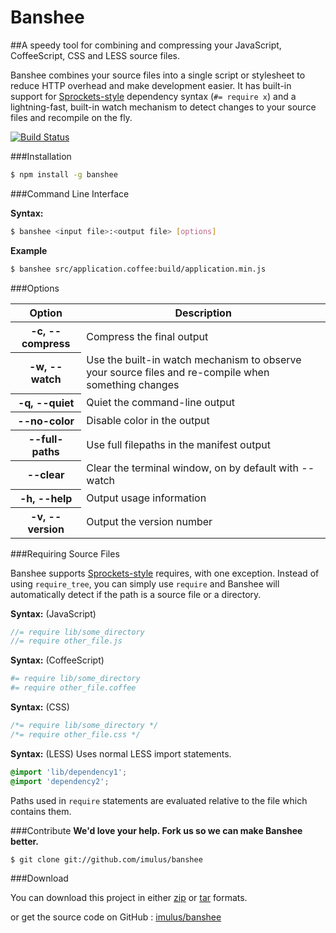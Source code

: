 Banshee
=============


##A speedy tool for combining and compressing your JavaScript, CoffeeScript, CSS and LESS source files.

Banshee combines your source files into a single script or stylesheet to reduce HTTP overhead and make development easier. It has built-in support for <a href="https://github.com/sstephenson/sprockets">Sprockets-style</a> dependency syntax (`#= require x`) and a lightning-fast, built-in watch mechanism to detect changes to your source files and recompile on the fly.

[![Build Status](https://secure.travis-ci.org/imulus/banshee.png)](http://travis-ci.org/imulus/banshee)


###Installation

```bash
$ npm install -g banshee
```

###Command Line Interface

**Syntax:**

```bash
$ banshee <input file>:<output file> [options]
```

**Example**

```bash
$ banshee src/application.coffee:build/application.min.js
```


###Options

<table>
	<thead>
		<th>Option</th>
		<th>Description</th>
	</thead>
	<tbody>
		<tr>
			<th>-c, --compress</th>
			<td>Compress the final output</td>
		</tr>
		<tr>
			<th>-w, --watch</th>
			<td>Use the built-in watch mechanism to observe your source files and re-compile when something changes</td>
		</tr>
		<tr>
			<th>-q, --quiet</th>
			<td>Quiet the command-line output</td>
		</tr>
		<tr>
			<th>--no-color</th>
			<td>Disable color in the output</td>
		</tr>
		<tr>
			<th>--full-paths</th>
			<td>Use full filepaths in the manifest output</td>
		</tr>
		<tr>
			<th>--clear</th>
			<td>Clear the terminal window, on by default with --watch</td>
		</tr>
		<tr>
			<th>-h, --help</th>
			<td>Output usage information</td>
		</tr>
		<tr>
			<th>-v, --version</th>
			<td>Output the version number</td>
		</tr>
	</tbody>
</table>


###Requiring Source Files

Banshee supports [Sprockets-style](https://github.com/sstephenson/sprockets) requires, with one exception. Instead of using `require_tree`, you can simply use `require` and Banshee will automatically detect if the path is a source file or a directory.


**Syntax:** (JavaScript)

```javascript
//= require lib/some_directory
//= require other_file.js
```

**Syntax:** (CoffeeScript)

```coffee
#= require lib/some_directory
#= require other_file.coffee
```

**Syntax:** (CSS)
```css
/*= require lib/some_directory */
/*= require other_file.css */
```

**Syntax:** (LESS) Uses normal LESS import statements.
```css
@import 'lib/dependency1';
@import 'dependency2';
```

Paths used in `require` statements are evaluated relative to the file which contains them.


###Contribute
**We'd love your help. Fork us so we can make Banshee better.**

```bash
$ git clone git://github.com/imulus/banshee
```

###Download

You can download this project in either
[zip](http://github.com/imulus/banshee/zipball/master) or [tar](http://github.com/imulus/banshee/tarball/master) formats.

or get the source code on GitHub : [imulus/banshee](http://github.com/imulus/banshee)





